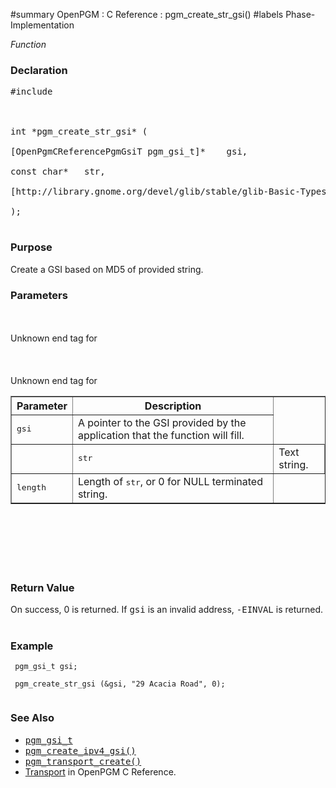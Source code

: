 ﻿#summary OpenPGM : C Reference : pgm\_create\_str\_gsi()
#labels Phase-Implementation

_Function_
### Declaration ###
<pre>
#include <pgm/pgm.h><br>
<br>
int *pgm_create_str_gsi* (<br>
[OpenPgmCReferencePgmGsiT pgm_gsi_t]*    gsi,<br>
const char*   str,<br>
[http://library.gnome.org/devel/glib/stable/glib-Basic-Types.html#gssize gssize]        length,<br>
);<br>
</pre>

### Purpose ###
Create a GSI based on MD5 of provided string.

### Parameters ###

<table cellpadding='5' border='1' cellspacing='0'>
<tr>
<th>Parameter</th>
<th>Description</th>
</tr>
<tr>
<td><tt>gsi</tt></td>
<td>A pointer to the GSI provided by the application that the function will fill.</td>
</tr><td>
<td><tt>str</tt></td>
<td>Text string.</td>
<br>
<br>
Unknown end tag for </tr><br>
<br>
<tr>
<td><tt>length</tt></td>
<td>Length of <tt>str</tt>, or 0 for NULL terminated string.</td>
</tr>
<br>
<br>
Unknown end tag for </table><br>
<br>
<br>
<br>
<br>
<h3>Return Value</h3>
On success, 0 is returned.  If <tt>gsi</tt> is an invalid address, <tt>-EINVAL</tt> is returned.<br>
<br>
<h3>Example</h3>
<pre><code> pgm_gsi_t gsi;<br>
 pgm_create_str_gsi (&amp;gsi, "29 Acacia Road", 0);<br>
</code></pre>

<h3>See Also</h3>
<ul><li><tt><a href='OpenPgmCReferencePgmGsiT.md'>pgm_gsi_t</a></tt><br>
</li><li><tt><a href='OpenPgmCReferencePgmCreateIPv4Gsi.md'>pgm_create_ipv4_gsi()</a></tt><br>
</li><li><tt><a href='OpenPgmCReferencePgmTransportCreate.md'>pgm_transport_create()</a></tt><br>
</li><li><a href='OpenPgmCReferenceTransport.md'>Transport</a> in OpenPGM C Reference.